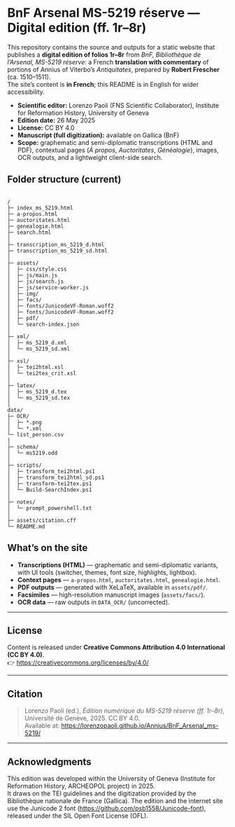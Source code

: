 # BnF Arsenal MS-5219 réserve — Digital edition (ff. 1r–8r)

This repository contains the source and outputs for a static website that publishes a **digital edition of folios 1r–8r** from *BnF, Bibliothèque de l’Arsenal, MS-5219 réserve*: a French **translation with commentary** of portions of Annius of Viterbo’s *Antiquitates*, prepared by **Robert Frescher** (ca. 1510–1511).  
The site’s content is **in French**; this README is in English for wider accessibility.

- **Scientific editor:** Lorenzo Paoli (FNS Scientific Collaborator), Institute for Reformation History, University of Geneva  
- **Edition date:** 26 May 2025  
- **License:** CC BY 4.0  
- **Manuscript (full digitization):** available on Gallica (BnF)  
- **Scope:** graphematic and semi-diplomatic transcriptions (HTML and PDF), contextual pages (*À propos*, *Auctoritates*, *Généalogie*), images, OCR outputs, and a lightweight client-side search.


## Folder structure (current)

```

/
├─ index_ms_5219.html
├─ a-propos.html
├─ auctoritates.html
├─ genealogie.html
├─ search.html
│
├─ transcription_ms_5219_d.html
├─ transcription_ms_5219_sd.html
│
├─ assets/
│  ├─ css/style.css
│  ├─ js/main.js
│  ├─ js/search.js
│  ├─ js/service-worker.js
│  ├─ img/
│  ├─ facs/
│  ├─ fonts/JunicodeVF-Roman.woff2
│  ├─ fonts/JunicodeVF-Roman.woff2
│  ├─ pdf/
│  └─ search-index.json
│
├─ xml/
│  ├─ ms_5219_d.xml
│  └─ ms_5219_sd.xml
│
├─ xsl/
│  ├─ tei2html.xsl
│  └─ tei2tex_crit.xsl
│
├─ latex/
│  ├─ ms_5219_d.tex
│  └─ ms_5219_sd.tex
│
data/
├─ OCR/
│  ├─ *.png
│  └─ *.xml
└─ list_person.csv
│
├─ schema/
│  └─ ms5219.odd
│
├─ scripts/
│  ├─ transform_tei2html.ps1
│  ├─ transform_tei2html_sd.ps1
│  ├─ transform-tei2tex.ps1
│  └─ Build-SearchIndex.ps1
│
├─ notes/
│  └─ prompt_powershell.txt
│
├─ assets/citation.cff
└─ README.md

```

## What’s on the site

- **Transcriptions (HTML)** — graphematic and semi-diplomatic variants, with UI tools (switcher, themes, font size, highlights, lightbox).  
- **Context pages** — `a-propos.html`, `auctoritates.html`, `genealogie.html`.  
- **PDF outputs** — generated with XeLaTeX, available in `assets/pdf/`.  
- **Facsimiles** — high-resolution manuscript images (`assets/facs/`).  
- **OCR data** — raw outputs in `DATA_OCR/` (uncorrected).  

---

## License

Content is released under **Creative Commons Attribution 4.0 International (CC BY 4.0)**.  
👉 https://creativecommons.org/licenses/by/4.0/

---

## Citation

> Lorenzo Paoli (ed.), *Édition numérique du MS-5219 réserve (ff. 1r–8r)*, Université de Genève, 2025. CC BY 4.0.  
> Available at: https://lorenzopaoli.github.io/Annius/BnF_Arsenal_ms-5219/

---

## Acknowledgments

This edition was developed within the University of Geneva (Institute for Reformation History, ARCHEOPOL project) in 2025.  
It draws on the TEI guidelines and the digitization provided by the Bibliothèque nationale de France (Gallica).
The edition and the internet site use the Junicode 2 font (https://github.com/psb1558/Junicode-font), released under the SIL Open Font License (OFL).

